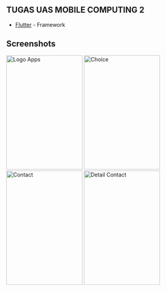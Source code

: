 ## TUGAS UAS MOBILE COMPUTING 2

* [Flutter](https://flutter.io) - Framework

## Screenshots

<div id="images" style="#images {
    white-space: nowrap;
}">
<img src="screenshots/ss1.jpg" alt="Logo Apps" width="200" height="300">
<img src="screenshots/ss2.jpg" alt="Choice" width="200" height="300">
<img src="screenshots/ss3.jpg" alt="Contact" width="200" height="300">
<img src="screenshots/ss4.jpg" alt="Detail Contact" width="200" height="300">
</div>
<br/>
